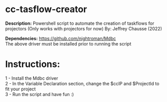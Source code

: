 # cc-tasflow-creator

**Description:** Powershell script to automate the creation of taskflows for projectors (Only works with projectors for now)
By: Jeffrey Chausse (2022)

**Dependencies:** https://github.com/nightroman/Mdbc  
The above driver must be installed prior to running the script

# Instructions:
1 - Install the Mdbc driver  
2 - In the Variable Declaration section, change the $ccIP and $ProjectId to fit your project  
3 - Run the script and have fun :)
